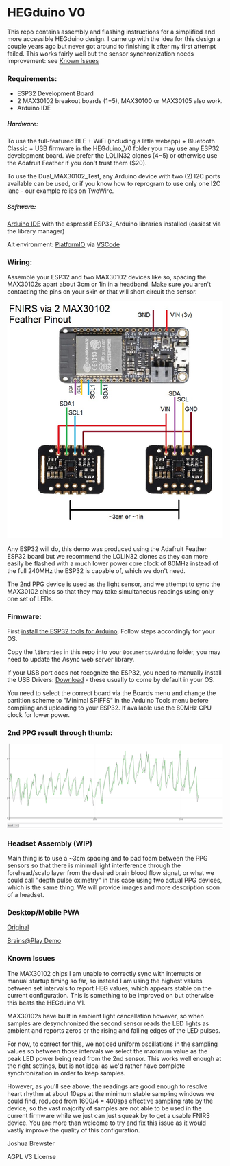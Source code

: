 # HEGduino V0

This repo contains assembly and flashing instructions for a simplified and more accessible HEGduino design. I came up with the idea for this design a couple years ago but never got around to finishing it after my first attempt failed. This works fairly well but the sensor synchronization needs improvement: see [Known Issues](#known-issues)

### Requirements:

- ESP32 Development Board
- 2 MAX30102 breakout boards ($1-$5), MAX30100 or MAX30105 also work.
- Arduino IDE

##### Hardware:

To use the full-featured BLE + WiFi (including a little webapp) + Bluetooth Classic + USB firmware in the HEGduino_V0 folder you may use any ESP32 development board. We prefer the LOLIN32 clones ($4-$5) or otherwise use the Adafruit Feather if you don't trust them ($20).

To use the Dual_MAX30102_Test, any Arduino device with two (2) I2C ports available can be used, or if you know how to reprogram to use only one I2C lane - our example relies on TwoWire.

##### Software: 

[Arduino IDE](https://www.arduino.cc/en/Main/Software) with the espressif ESP32_Arduino libraries installed (easiest via the library manager)

Alt environment: [PlatformIO](https://platformio.org/) via [VSCode](https://code.visualstudio.com/)

### Wiring:

Assemble your ESP32 and two MAX30102 devices like so, spacing the MAX30102s apart about 3cm or 1in in a headband. Make sure you aren't contacting the pins on your skin or that will short circuit the sensor.

![wiring](./wiring.jpg)

Any ESP32 will do, this demo was produced using the Adafruit Feather ESP32 board but we recommend the LOLIN32 clones as they can more easily be flashed with a much lower power core clock of 80MHz instead of the full 240MHz the ESP32 is capable of, which we don't need.

The 2nd PPG device is used as the light sensor, and we attempt to sync the MAX30102 chips so that they may take simultaneous readings using only one set of LEDs. 

### Firmware: 

First [install the ESP32 tools for Arduino](https://docs.espressif.com/projects/arduino-esp32/en/latest/installing.html).
Follow steps accordingly for your OS. 

Copy the `libraries` in this repo into your `Documents/Arduino` folder, you may need to update the Async web server library.

If your USB port does not recognize the ESP32, you need to manually install the USB Drivers: [Download](https://www.silabs.com/products/development-tools/software/usb-to-uart-bridge-vcp-drivers) - these usually to come by default in your OS.

You need to select the correct board via the Boards menu and change the partition scheme to "Minimal SPIFFS" in the Arduino Tools menu before compiling and uploading to your ESP32. If available use the 80MHz CPU clock for lower power.

### 2nd PPG result through thumb:

![ppg2](./ppg2results.png)

### Headset Assembly (WIP)

Main thing is to use a ~3cm spacing and to pad foam between the PPG sensors so that there is minimal light interference through the forehead/scalp layer from the desired brain blood flow signal, or what we could call "depth pulse oximetry" in this case using two actual PPG devices, which is the same thing. We will provide images and more description soon of a headset.

### Desktop/Mobile PWA

[Original](https://hegalomania.netlify.app)

[Brains@Play Demo](https://app.brainsatplay.com)

### Known Issues

The MAX30102 chips I am unable to correctly sync with interrupts or manual startup timing so far, so instead I am using the highest values between set intervals to report HEG values, which appears stable on the current configuration. This is something to be improved on but otherwise this beats the HEGduino V1.

MAX30102s have built in ambient light cancellation however, so when samples are desynchronized the second sensor reads the LED lights as ambient and reports zeros or the rising and falling edges of the LED pulses.

For now, to correct for this, we noticed uniform oscillations in the sampling values so between those intervals we select the maximum value as the peak LED power being read from the 2nd sensor. This works well enough at the right settings, but is not ideal as we'd rather have complete synchronization in order to keep samples. 

However, as you'll see above, the readings are good enough to resolve heart rhythm at about 10sps at the minimum stable sampling windows we could find, reduced from 1600/4 = 400sps effective sampling rate by the device, so the vast majority of samples are not able to be used in the current firmware while we just can just squeak by to get a usable FNIRS device. You are more than welcome to try and fix this issue as it would vastly improve the quality of this configuration.


Joshua Brewster

AGPL V3 License